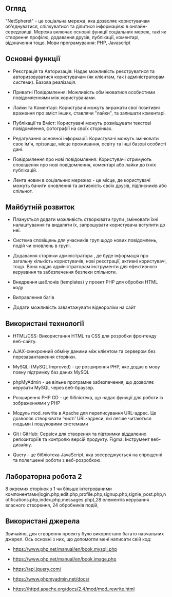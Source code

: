 <h2>Огляд</h2>

"NetSpheret" - це соціальна мережа, яка дозволяє користувачам об'єднуватися, спілкуватися та ділитися інформацією в онлайн-середовищі. Мережа включає основні функції соціальних мереж, такі як створення профілю, додавання друзів, публікації, коментарі, відзначення тощо. Мови програмування: PHP, Javascript


<h2>Основні функції</h2>
<p>
 
* Реєстрація та Авторизація: Надає можливість реєструватися та авторизовуватися користувачам (як клієнтам, так і адміністраторам системи). Базова реалізація.

* Приватні Повідомлення: Можливість обмінюватися особистими повідомленнями між користувачами.

* Лайки та Коментарі: Користувачі можуть виражати свої позитивні враження про вміст інших, ставлячи "лайки", та залишати коментарі.

* Публікації та Вміст: Користувачі можуть розміщувати текстові повідомлення, фотографії на своїх сторінках.

* Редагування основної інформації: Користувачі можуть змінювати своє ім'я, прізвище, місце проживання, освіту та інші базові особисті дані.

* Повідомлення про нові повідомлення: Користувачі отримують сповіщення про нові повідомлення, коментарі або лайки до їхніх публікацій.

* Лента новин в соціальних мережах - це місце, де користувачі можуть бачити оновлення та активність своїх друзів, підписників або спільнот. </p>

<h2>Майбутній розвиток</h2>
<p>
 
* Планується додати можливість створювати групи ,змінювати їхні налаштування та видаляти їх,  запрошувати користувача вступити до неї.
 
* Система сповіщень для учасників груп щодо нових повідомлень, подій чи оновлень в  групі.
 
* Додавання сторінки адміністратора , де буде інформація про загальну кількість користувачів, нові реєстрації, активні користувачі, тощо. Вона надає адміністраторам інструменти для ефективного керування та забезпечення безпеки спільноти.

* Внедрення шаблонів (templates) у проект PHP для обробки HTML коду

* Виправлення багів
  
* Додати можливість завантажувати відеороліки на сайт</p>

<h2>Використані технології</h2>
<p>

 
  * HTML/CSS: Використання HTML та CSS для розробки фронтенду веб-сайту.
 
  * AJAX-синхронний обміну даними між клієнтом та сервером без перезавантаження сторінки.
    
  * MySQLi (MySQL Improved) - це розширення PHP, яке додає в мову повну підтримку баз даних MySQL
    
  * phpMyAdmin - це вільне програмне забезпечення, що дозволяє керувати MySQL через веб-браузер.
    
  * Розширення PHP GD – це бібліотека, що надає функції для роботи із зображеннями у PHP

  * Модуль mod_rewrite в Apache для переписування URL-адрес. Це дозволяє створювати ‘чисті’ URL-адреси, які легше читаються людьми і пошуковими системами 
  
  * Git i GitHub: Сервіси для створення та підтримки віддалених репозиторіїв та контролю версій продукту.
Figma: Інструмент веб-дизайну.
  * Query - це бібліотека JavaScript, яка зосереджується на спрощенні та полегшенні роботи з веб-розробкою. 
    
</p>

<h2>Лабораторна робота 2</h2> 

8 окремих сторінок з 1 чи більше інтегрованими компонентами(login.php,edit.php,profile.php,signup.php,signle_post.php,notifications.php,index.php,messages.php),28 елементів керування власного створення, 24 обробників подій,

<h2>Використані джерела</h2>
Звичайно, для створення проекту було використано багато навчальних джерел. Ось основні з них, що допомогли мені написати свій код:

* https://www.php.net/manual/en/book.mysqli.php

* https://www.php.net/manual/en/book.image.php
  
* https://api.jquery.com/
  
* https://www.phpmyadmin.net/docs/

* https://httpd.apache.org/docs/2.4/mod/mod_rewrite.html

